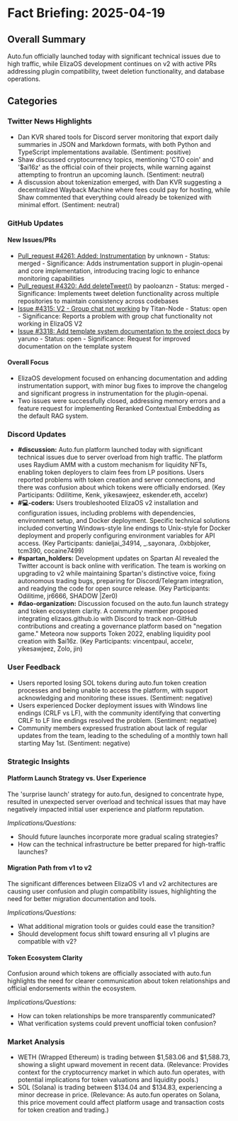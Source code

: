 # Fact Briefing: 2025-04-19

## Overall Summary
Auto.fun officially launched today with significant technical issues due to high traffic, while ElizaOS development continues on v2 with active PRs addressing plugin compatibility, tweet deletion functionality, and database operations.

## Categories

### Twitter News Highlights
- Dan KVR shared tools for Discord server monitoring that export daily summaries in JSON and Markdown formats, with both Python and TypeScript implementations available. (Sentiment: positive)
- Shaw discussed cryptocurrency topics, mentioning 'CTO coin' and '$ai16z' as the official coin of their projects, while warning against attempting to frontrun an upcoming launch. (Sentiment: neutral)
- A discussion about tokenization emerged, with Dan KVR suggesting a decentralized Wayback Machine where fees could pay for hosting, while Shaw commented that everything could already be tokenized with minimal effort. (Sentiment: neutral)

### GitHub Updates

#### New Issues/PRs
- [Pull_request #4261: Added: Instrumentation](https://github.com/elizaos/eliza/pull/4261) by unknown - Status: merged - Significance: Adds instrumentation support in plugin-openai and core implementation, introducing tracing logic to enhance monitoring capabilities
- [Pull_request #4320: Add deleteTweet()](https://github.com/elizaos/eliza/pull/4320) by paoloanzn - Status: merged - Significance: Implements tweet deletion functionality across multiple repositories to maintain consistency across codebases
- [Issue #4315: V2 - Group chat not working](https://github.com/elizaos/eliza/issues/4315) by Titan-Node - Status: open - Significance: Reports a problem with group chat functionality not working in ElizaOS V2
- [Issue #3318: Add template system documentation to the project docs](https://github.com/elizaos/eliza/issues/3318) by yaruno - Status: open - Significance: Request for improved documentation on the template system

#### Overall Focus
- ElizaOS development focused on enhancing documentation and adding instrumentation support, with minor bug fixes to improve the changelog and significant progress in instrumentation for the plugin-openai.
- Two issues were successfully closed, addressing memory errors and a feature request for implementing Reranked Contextual Embedding as the default RAG system.

### Discord Updates
- **#discussion:** Auto.fun platform launched today with significant technical issues due to server overload from high traffic. The platform uses Raydium AMM with a custom mechanism for liquidity NFTs, enabling token deployers to claim fees from LP positions. Users reported problems with token creation and server connections, and there was confusion about which tokens were officially endorsed. (Key Participants: Odilitime, Kenk, yikesawjeez, eskender.eth, accelxr)
- **#💻-coders:** Users troubleshooted ElizaOS v2 installation and configuration issues, including problems with dependencies, environment setup, and Docker deployment. Specific technical solutions included converting Windows-style line endings to Unix-style for Docker deployment and properly configuring environment variables for API access. (Key Participants: danieljai_34914, _.sayonara, .0xbbjoker, tcm390, cocaine7499)
- **#spartan_holders:** Development updates on Spartan AI revealed the Twitter account is back online with verification. The team is working on upgrading to v2 while maintaining Spartan's distinctive voice, fixing autonomous trading bugs, preparing for Discord/Telegram integration, and readying the code for open source release. (Key Participants: Odilitime, jr6666, SHADOW |Zer0)
- **#dao-organization:** Discussion focused on the auto.fun launch strategy and token ecosystem clarity. A community member proposed integrating elizaos.github.io with Discord to track non-GitHub contributions and creating a governance platform based on "negation game." Meteora now supports Token 2022, enabling liquidity pool creation with $ai16z. (Key Participants: vincentpaul, accelxr, yikesawjeez, Zolo, jin)

### User Feedback
- Users reported losing SOL tokens during auto.fun token creation processes and being unable to access the platform, with support acknowledging and monitoring these issues. (Sentiment: negative)
- Users experienced Docker deployment issues with Windows line endings (CRLF vs LF), with the community identifying that converting CRLF to LF line endings resolved the problem. (Sentiment: negative)
- Community members expressed frustration about lack of regular updates from the team, leading to the scheduling of a monthly town hall starting May 1st. (Sentiment: negative)

### Strategic Insights

#### Platform Launch Strategy vs. User Experience
The 'surprise launch' strategy for auto.fun, designed to concentrate hype, resulted in unexpected server overload and technical issues that may have negatively impacted initial user experience and platform reputation.

*Implications/Questions:*
  - Should future launches incorporate more gradual scaling strategies?
  - How can the technical infrastructure be better prepared for high-traffic launches?

#### Migration Path from v1 to v2
The significant differences between ElizaOS v1 and v2 architectures are causing user confusion and plugin compatibility issues, highlighting the need for better migration documentation and tools.

*Implications/Questions:*
  - What additional migration tools or guides could ease the transition?
  - Should development focus shift toward ensuring all v1 plugins are compatible with v2?

#### Token Ecosystem Clarity
Confusion around which tokens are officially associated with auto.fun highlights the need for clearer communication about token relationships and official endorsements within the ecosystem.

*Implications/Questions:*
  - How can token relationships be more transparently communicated?
  - What verification systems could prevent unofficial token confusion?

### Market Analysis
- WETH (Wrapped Ethereum) is trading between $1,583.06 and $1,588.73, showing a slight upward movement in recent data. (Relevance: Provides context for the cryptocurrency market in which auto.fun operates, with potential implications for token valuations and liquidity pools.)
- SOL (Solana) is trading between $134.04 and $134.83, experiencing a minor decrease in price. (Relevance: As auto.fun operates on Solana, this price movement could affect platform usage and transaction costs for token creation and trading.)